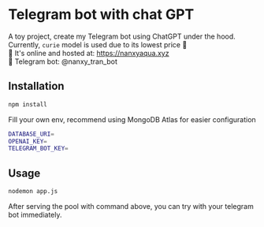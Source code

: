 # Telegram bot with chat GPT

A toy project, create my Telegram bot using ChatGPT under the hood. 
<br />
Currently, `curie` model is used due to its lowest price 🤑
<br/>
🚦 It's online and hosted at: https://nanxyaqua.xyz
<br/>
🤖 Telegram bot: @nanxy_tran_bot

## Installation

```bash
npm install
```
Fill your own env, recommend using MongoDB Atlas for easier configuration
```bash
DATABASE_URI=
OPENAI_KEY=
TELEGRAM_BOT_KEY=
```

## Usage
```bash
nodemon app.js
```
After serving the pool with command above, you can try with your telegram bot immediately.
